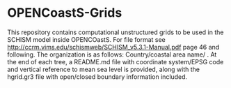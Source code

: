 # OPENCoastS-Grids
This repository contains computational unstructured grids to be used in the SCHISM model inside OPENCOastS. For file format see http://ccrm.vims.edu/schismweb/SCHISM_v5.3.1-Manual.pdf page 46 and following. The organization is as follows: Country/coastal area name/ . At the end of each tree, a README.md file with coordinate system/EPSG code and vertical reference to mean sea level is provided, along with the hgrid.gr3 file with open/closed boundary information included.
